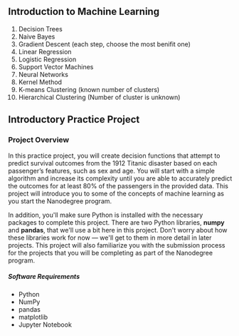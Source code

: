 ## Introduction to Machine Learning
1. Decision Trees
2. Naive Bayes
3. Gradient Descent (each step, choose the most benifit one)
4. Linear Regression
5. Logistic Regression
6. Support Vector Machines
7. Neural Networks
8. Kernel Method
9. K-means Clustering (known number of clusters)
10. Hierarchical Clustering (Number of cluster is unknown)

## Introductory Practice Project 
### Project Overview
In this practice project, you will create decision functions that attempt to predict survival outcomes from the 1912 Titanic disaster based on each passenger’s features, such as sex and age. You will start with a simple algorithm and increase its complexity until you are able to accurately predict the outcomes for at least 80% of the passengers in the provided data. This project will introduce you to some of the concepts of machine learning as you start the Nanodegree program.

In addition, you'll make sure Python is installed with the necessary packages to complete this project. There are two Python libraries, **numpy** and **pandas**, that we'll use a bit here in this project. Don't worry about how these libraries work for now — we'll get to them in more detail in later projects. This project will also familiarize you with the submission process for the projects that you will be completing as part of the Nanodegree program.

##### Software Requirements
- Python
- NumPy
- pandas
- matplotlib
- Jupyter Notebook